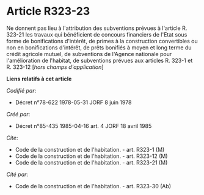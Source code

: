 # Article R323-23

Ne donnent pas lieu à l'attribution des subventions prévues à l'article R. 323-21 les travaux qui bénéficient de concours
financiers de l'Etat sous forme de bonifications d'intérêt, de primes à la construction convertibles ou non en bonifications
d'intérêt, de prêts bonifiés à moyen et long terme du crédit agricole mutuel, de subventions de l'Agence nationale pour
l'amélioration de l'habitat, de subventions prévues aux articles R. 323-1 et R. 323-12 [*hors champs d'application*]

**Liens relatifs à cet article**

_Codifié par_:

  - Décret n°78-622 1978-05-31 JORF 8 juin 1978

_Créé par_:

  - Décret n°85-435 1985-04-16 art. 4 JORF 18 avril 1985

_Cite_:

  - Code de la construction et de l'habitation. - art. R323-1 (M)
  - Code de la construction et de l'habitation. - art. R323-12 (M)
  - Code de la construction et de l'habitation. - art. R323-21 (M)

_Cité par_:

  - Code de la construction et de l'habitation. - art. R323-30 (Ab)
